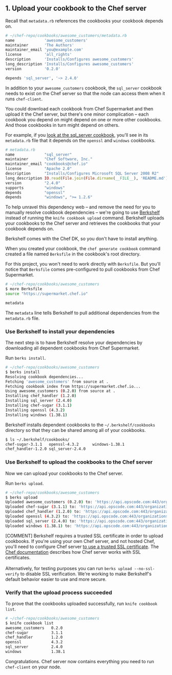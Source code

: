 ## 1. Upload your cookbook to the Chef server

Recall that <code class="file-path">metadata.rb</code> references the cookbooks your cookbook depends on.

```ruby
# ~/chef-repo/cookbooks/awesome_customers/metadata.rb
name             'awesome_customers'
maintainer       'The Authors'
maintainer_email 'you@example.com'
license          'all_rights'
description      'Installs/Configures awesome_customers'
long_description 'Installs/Configures awesome_customers'
version          '0.2.0'

depends 'sql_server', '~> 2.4.0'
```

In addition to your `awesome_customers` cookbook, the `sql_server` cookbook needs to exist on the Chef server so that the node can access them when it runs `chef-client`.

You could download each cookbook from Chef Supermarket and then upload it the Chef server, but there's one minor complication &ndash; each cookbook you depend on might depend on one or more other cookbooks. And those cookbooks in turn might depend on others.

For example, if you [look at the sql_server cookbook](https://github.com/opscode-cookbooks/sql_server/blob/master/metadata.rb), you'll see in its <code class="file-path">metadata.rb</code> file that it depends on the `openssl` and `windows` cookbooks.

```ruby
# metadata.rb
name             "sql_server"
maintainer       "Chef Software, Inc."
maintainer_email "cookbooks@chef.io"
license          "Apache 2.0"
description      "Installs/Configures Microsoft SQL Server 2008 R2"
long_description IO.read(File.join(File.dirname(__FILE__), 'README.md'))
version          "2.4.0"
supports         "windows"
depends          "openssl"
depends          "windows", ">= 1.2.6"
```

To help unravel this dependency web &ndash; and remove the need for you to manually resolve cookbook dependencies &ndash; we're going to use [Berkshelf](http://berkshelf.com) instead of running the `knife cookbook upload` command. Berkshelf uploads your cookbooks to the Chef server and retrieves the cookbooks that your cookbook depends on.

Berkshelf comes with the Chef DK, so you don't have to install anything.

When you created your cookbook, the `chef generate cookbook` command created a file named <code class="file-path">Berksfile</code> in the cookbook's root directory.

For this project, you won't need to work directly with <code class="file-path">Berksfile</code>. But you'll notice that <code class="file-path">Berksfile</code> comes pre-configured to pull cookbooks from Chef Supermarket.

```bash
# ~/chef-repo/cookbooks/awesome_customers
$ more Berksfile
source "https://supermarket.chef.io"

metadata
```

The `metadata` line tells Berkshelf to pull additional dependencies from the <code class="file-path">metadata.rb</code> file.

### Use Berkshelf to install your dependencies

The next step is to have Berkshelf resolve your dependencies by downloading all dependent cookbooks from Chef Supermarket.

Run `berks install`.

```bash
# ~/chef-repo/cookbooks/awesome_customers
$ berks install
Resolving cookbook dependencies...
Fetching 'awesome_customers' from source at .
Fetching cookbook index from https://supermarket.chef.io...
Using awesome_customers (0.2.0) from source at .
Installing chef_handler (1.2.0)
Installing sql_server (2.4.0)
Installing chef-sugar (3.1.1)
Installing openssl (4.3.2)
Installing windows (1.38.1)
```

Berkshelf installs dependent cookbooks to the <code class="file-path">~/.berkshelf/cookbooks</code> directory so that they can be shared among all of your cookbooks.

```bash
$ ls ~/.berkshelf/cookbooks/
chef-sugar-3.1.1   openssl-4.3.2      windows-1.38.1
chef_handler-1.2.0 sql_server-2.4.0
```

### Use Berkshelf to upload the cookbooks to the Chef server

Now we can upload your cookbooks to the Chef server.

Run `berks upload`.

```bash
# ~/chef-repo/cookbooks/awesome_customers
$ berks upload
Uploaded awesome_customers (0.2.0) to: 'https://api.opscode.com:443/organizations/your-org-name'
Uploaded chef-sugar (3.1.1) to: 'https://api.opscode.com:443/organizations/your-org-name'
Uploaded chef_handler (1.2.0) to: 'https://api.opscode.com:443/organizations/your-org-name'
Uploaded openssl (4.3.2) to: 'https://api.opscode.com:443/organizations/your-org-name'
Uploaded sql_server (2.4.0) to: 'https://api.opscode.com:443/organizations/your-org-name'
Uploaded windows (1.38.1) to: 'https://api.opscode.com:443/organizations/your-org-name'
```

[COMMENT] Berkshelf requires a trusted SSL certificate in order to upload cookbooks. If you're using your own Chef server, and not hosted Chef, you'll need to configure Chef server [to use a trusted SSL certificate](https://osxdominion.wordpress.com/2015/02/25/configuring-chef-server-12-to-use-trusted-ssl-certs/). The [Chef documentation](http://docs.chef.io/server_security.html#ssl-protocols) describes how Chef server works with SSL certificates.<br/><br/>Alternatively, for testing purposes you can run `berks upload --no-ssl-verify` to disable SSL verification. We're working to make Berkshelf's default behavior easier to use and more secure.

### Verify that the upload process succeeded

To prove that the cookbooks uploaded successfully, run `knife cookbook list`.

```bash
# ~/chef-repo/cookbooks/awesome_customers
$ knife cookbook list
awesome_customers   0.2.0
chef-sugar          3.1.1
chef_handler        1.2.0
openssl             4.3.2
sql_server          2.4.0
windows             1.38.1
```

Congratulations. Chef server now contains everything you need to run `chef-client` on your node.
